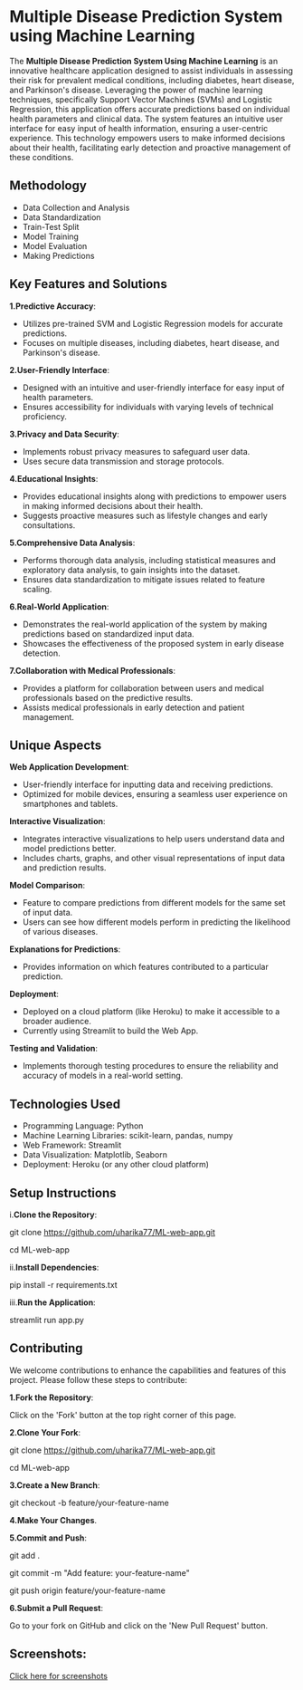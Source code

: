 # Multiple Disease Prediction System using Machine Learning

The **Multiple Disease Prediction System Using Machine Learning** is an innovative healthcare application designed to assist individuals in assessing their risk for prevalent medical conditions, including diabetes, heart disease, and Parkinson's disease. Leveraging the power of machine learning techniques, specifically Support Vector Machines (SVMs) and Logistic Regression, this application offers accurate predictions based on individual health parameters and clinical data. The system features an intuitive user interface for easy input of health information, ensuring a user-centric experience. This technology empowers users to make informed decisions about their health, facilitating early detection and proactive management of these conditions.

## Methodology

- Data Collection and Analysis
- Data Standardization
- Train-Test Split
- Model Training
- Model Evaluation
- Making Predictions

## Key Features and Solutions

**1.Predictive Accuracy**:

- Utilizes pre-trained SVM and Logistic Regression models for accurate predictions.
- Focuses on multiple diseases, including diabetes, heart disease, and Parkinson's disease.

**2.User-Friendly Interface**:

- Designed with an intuitive and user-friendly interface for easy input of health parameters.
- Ensures accessibility for individuals with varying levels of technical proficiency.

**3.Privacy and Data Security**:

- Implements robust privacy measures to safeguard user data.
- Uses secure data transmission and storage protocols.

**4.Educational Insights**:

- Provides educational insights along with predictions to empower users in making informed decisions about their health.
- Suggests proactive measures such as lifestyle changes and early consultations.

**5.Comprehensive Data Analysis**:

- Performs thorough data analysis, including statistical measures and exploratory data analysis, to gain insights into the dataset.
- Ensures data standardization to mitigate issues related to feature scaling.

**6.Real-World Application**:

- Demonstrates the real-world application of the system by making predictions based on standardized input data.
- Showcases the effectiveness of the proposed system in early disease detection.

**7.Collaboration with Medical Professionals**:

- Provides a platform for collaboration between users and medical professionals based on the predictive results.
- Assists medical professionals in early detection and patient management.

## Unique Aspects

**Web Application Development**:

- User-friendly interface for inputting data and receiving predictions.
- Optimized for mobile devices, ensuring a seamless user experience on smartphones and tablets.

**Interactive Visualization**:

- Integrates interactive visualizations to help users understand data and model predictions better.
- Includes charts, graphs, and other visual representations of input data and prediction results.

**Model Comparison**:

- Feature to compare predictions from different models for the same set of input data.
- Users can see how different models perform in predicting the likelihood of various diseases.

**Explanations for Predictions**:

- Provides information on which features contributed to a particular prediction.

**Deployment**:

- Deployed on a cloud platform (like Heroku) to make it accessible to a broader audience.
- Currently using Streamlit to build the Web App.

**Testing and Validation**:

- Implements thorough testing procedures to ensure the reliability and accuracy of models in a real-world setting.

## Technologies Used

- Programming Language: Python
- Machine Learning Libraries: scikit-learn, pandas, numpy
- Web Framework: Streamlit
- Data Visualization: Matplotlib, Seaborn
- Deployment: Heroku (or any other cloud platform)

## Setup Instructions

i.**Clone the Repository**:

git clone https://github.com/uharika77/ML-web-app.git

cd ML-web-app

ii.**Install Dependencies**:

pip install -r requirements.txt

iii.**Run the Application**:

streamlit run app.py

## Contributing

We welcome contributions to enhance the capabilities and features of this project. Please follow these steps to contribute:

**1.Fork the Repository**: 

Click on the 'Fork' button at the top right corner of this page.

**2.Clone Your Fork**:

git clone https://github.com/uharika77/ML-web-app.git

cd ML-web-app

**3.Create a New Branch**:

git checkout -b feature/your-feature-name

**4.Make Your Changes**.

**5.Commit and Push**:

git add .

git commit -m "Add feature: your-feature-name"

git push origin feature/your-feature-name

**6.Submit a Pull Request**: 

Go to your fork on GitHub and click on the 'New Pull Request' button.

## Screenshots:

[Click here for screenshots](https://drive.google.com/drive/folders/1ESCNmByDSHDi89f-lAo21hA4FrHWbfFl?usp=share_link)

